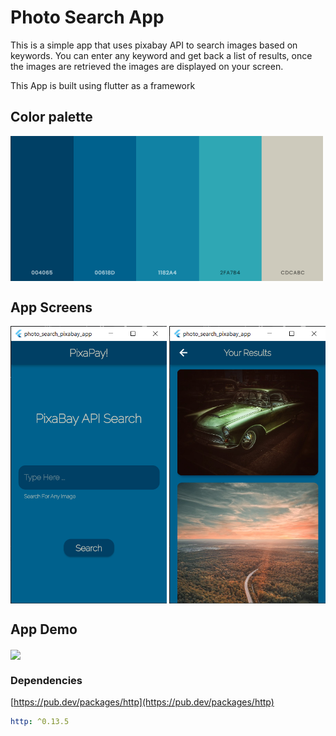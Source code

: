 # Photo Search App 

This is a simple app that uses pixabay API to search images based on keywords. You can enter any keyword and get back a list of results, once the images are retrieved the images are displayed on your screen.

This App is built using flutter as a framework

## Color palette
<img width=500px align="center" src="app_images/colorPalette.png" />

<!-- ![color palette](app_images/colorPalette.png) -->

## App Screens

<div>
  <img width=250px align="center" src="app_images/homePage.png" />
  <img width=250px align="center" src="app_images/resultsPage.png" />
  
</div>

<!-- ![Home Page](app_images/homePage.png) ![Results Page](app_images/resultsPage.png) -->

## App Demo
<img align="center" src="app_images/gif_demo.gif" />


<!-- ![Results Page](app_images/gif_demo.gif) -->

### Dependencies

[https://pub.dev/packages/http](https://pub.dev/packages/http)

```yaml
http: ^0.13.5
```